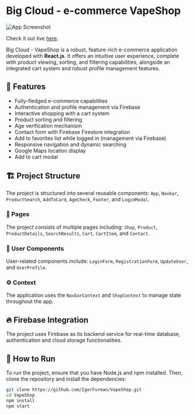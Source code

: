 # Big Cloud - e-commerce VapeShop
![App Screenshot](https://i.imgur.com/5xCliIK.png) 

Check it out live [here](https://igorfurman.github.io/VapeShop/).

Big Cloud - VapeShop is a robust, feature-rich e-commerce application developed with **React.js**. It offers an intuitive user experience, complete with product viewing, sorting, and filtering capabilities, alongside an integrated cart system and robust profile management features.

## 🎯 Features
* Fully-fledged e-commerce capabilities
* Authentication and profile management via Firebase
* Interactive shopping with a cart system
* Product sorting and filtering
* Age verification mechanism
* Contact form with Firebase Firestore integration
* Add to favorites list while logged in (management via Firebase)
* Responsive navigation and dynamic searching
* Google Maps location display
* Add to cart modal

## 🏗️ Project Structure

The project is structured into several reusable components: `App`, `Navbar`, `ProductSearch`, `AddToCard`, `AgeCheck`, `Footer`, and `LoginModal`.

### 📄 Pages

The project consists of multiple pages including: `Shop`, `Product`, `ProductDetails`, `SearchResults`, `Cart`, `CartItem`, and `Contact`.

### 👤 User Components

User-related components include: `LoginForm`, `RegistrationForm`, `UpdateUser`, and `UserProfile`.

### ⚙️ Context

The application uses the `NavbarContext` and `ShopContext` to manage state throughout the app.

## 🔥 Firebase Integration

The project uses Firebase as its backend service for real-time database, authentication and cloud storage functionalities.

## 🚀 How to Run

To run the project, ensure that you have Node.js and npm installed. Then, clone the repository and install the dependencies:

```bash
git clone https://github.com/IgorFurman/VapeShop.git
cd VapeShop
npm install
npm start
